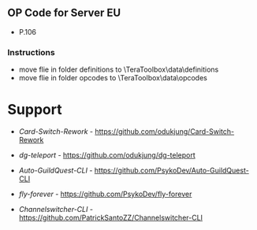 ## OP Code for Server EU 
- P.106

### Instructions
* move flie in folder definitions to \TeraToolbox\data\definitions
* move flie in folder opcodes to \TeraToolbox\data\opcodes

# Support
- *Card-Switch-Rework* - https://github.com/odukjung/Card-Switch-Rework

- *dg-teleport* - https://github.com/odukjung/dg-teleport

- *Auto-GuildQuest-CLI* - https://github.com/PsykoDev/Auto-GuildQuest-CLI

- *fly-forever* - https://github.com/PsykoDev/fly-forever

- *Channelswitcher-CLI* - https://github.com/PatrickSantoZZ/Channelswitcher-CLI
